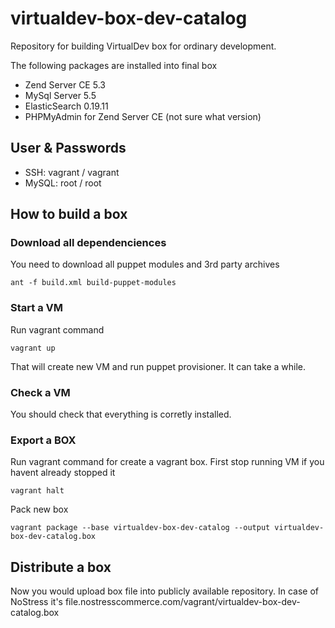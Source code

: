 virtualdev-box-dev-catalog
==========================

Repository for building VirtualDev box for ordinary development.

The following packages are installed into final box
 
 * Zend Server CE 5.3
 * MySql Server 5.5 
 * ElasticSearch 0.19.11
 * PHPMyAdmin for Zend Server CE (not sure what version)

## User & Passwords

 * SSH: vagrant / vagrant
 * MySQL: root / root 

## How to build a box

### Download all dependenciences

You need to download all puppet modules and 3rd party archives

	ant -f build.xml build-puppet-modules   
	

### Start a VM

Run vagrant command

	vagrant up
	
That will create new VM and run puppet provisioner. It can take a while.

### Check a VM

You should check that everything is corretly installed.

### Export a BOX

Run vagrant command for create a vagrant box. 
First stop running VM if you havent already stopped it

	vagrant halt
	
Pack new box

	vagrant package --base virtualdev-box-dev-catalog --output virtualdev-box-dev-catalog.box
	
## Distribute a box

Now you would upload box file into publicly available repository.
In case of NoStress it's file.nostresscommerce.com/vagrant/virtualdev-box-dev-catalog.box	